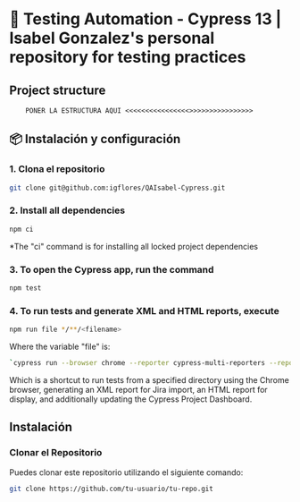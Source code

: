 # 🧪 Testing Automation - Cypress 13 | Isabel Gonzalez's personal repository for testing practices

## Project structure
```
    PONER LA ESTRUCTURA AQUI <<<<<<<<<<<<<<<<>>>>>>>>>>>>>>>>
```

## 📦 Instalación y configuración

### 1. **Clona el repositorio**
```bash
git clone git@github.com:igflores/QAIsabel-Cypress.git
```

### 2. Install all dependencies
```bash
npm ci
```

*The "ci" command is for installing all locked project dependencies

### 3. To open the Cypress app, run the command
```bash
npm test
```

### 4. To run tests and generate XML and HTML reports, execute
```bash
npm run file */**/<filename>
```

Where the variable "file" is:
```bash
`cypress run --browser chrome --reporter cypress-multi-reporters --reporter-options configFile=jsconfig.json --record --key {key} --spec`
```
Which is a shortcut to run tests from a specified directory using the Chrome browser, generating an XML report for Jira import, an HTML report for display, and additionally updating the Cypress Project Dashboard.



## Instalación

### Clonar el Repositorio

Puedes clonar este repositorio utilizando el siguiente comando:

```bash
git clone https://github.com/tu-usuario/tu-repo.git
